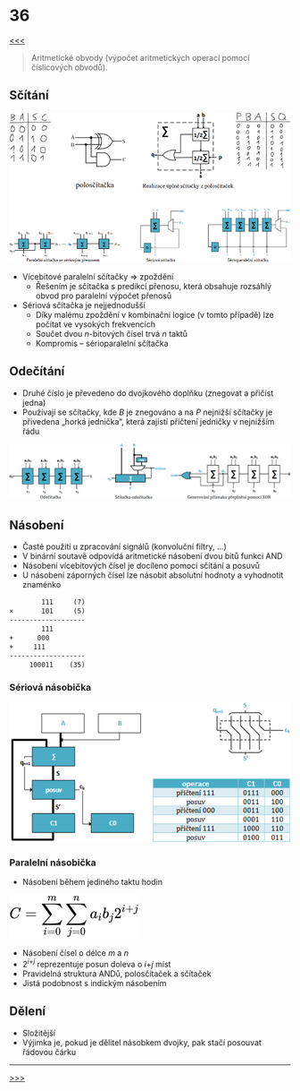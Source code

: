 # 36

[<<<](./35.MD)
> Aritmetické obvody (výpočet aritmetických operací pomocí číslicových obvodů).

## Sčítání

![Sčítání](./MG/36_02.png)

* Vícebitové paralelní sčítačky ⇒ zpoždění
  * Řešením je sčítačka s predikcí přenosu, která obsahuje rozsáhlý obvod pro paralelní výpočet přenosů
* Sériová sčítačka je nejjednodušší
  * Díky malému zpoždění v kombinační logice (v tomto případě) lze počítat ve vysokých frekvencích
  * Součet dvou _n_-bitových čísel trvá _n_ taktů
  * Kompromis – sérioparalelní sčítačka

## Odečítání

* Druhé číslo je převedeno do dvojkového doplňku (znegovat a přičíst jedna)
* Používají se sčítačky, kde _B_ je znegováno a na _P_ nejnižší sčítačky je přivedena „horká jednička“, která zajistí přičtení jedničky v nejnižším řádu

![Odečítání](./MG/36_03.png)

## Násobení

* Časté použití u zpracování signálů (konvoluční filtry, ...)
* V binární soutavě odpovídá aritmetické násobení dvou bitů funkci AND
* Násobení vícebitových čísel je docíleno pomocí sčítání a posuvů
* U násobení záporných čísel lze násobit absolutní hodnoty a vyhodnotit znaménko

```text
        111     (7)
×       101     (5)
-------------------
        111
+      000
+     111
-------------------
     100011    (35)
```

### Sériová násobička

![Sériová násobička](./MG/36_04.png)

### Paralelní násobička

* Násobení během jediného taktu hodin

<img alt="$C=\sum_{i=0}^m\sum_{j=0}^na_ib_j2^{i+j}$" src="./MG/LX/36_s01.svg">

* Násobení čísel o délce _m_ a _n_
* 2<sup>_i_+_j_</sup> reprezentuje posun doleva o _i_+_j_ míst
* Pravidelná struktura ANDů, polosčítaček a sčítaček
* Jistá podobnost s indickým násobením

## Dělení

* Složitější
* Výjimka je, pokud je dělitel násobkem dvojky, pak stačí posouvat řádovou čárku

---
[>>>](./37.MD)
